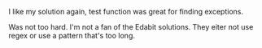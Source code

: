 I like my solution again, test function was great for finding exceptions.

Was not too hard. I'm not a fan of the Edabit solutions. 
They eiter not use regex or use a pattern that's too long.
